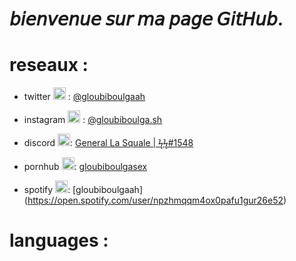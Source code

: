 # 𝘣𝘪𝘦𝘯𝘷𝘦𝘯𝘶𝘦 𝘴𝘶𝘳 𝘮𝘢 𝘱𝘢𝘨𝘦 𝘎𝘪𝘵𝘏𝘶𝘣.


# reseaux : 


- twitter <img src="https://upload.wikimedia.org/wikipedia/fr/thumb/c/c8/Twitter_Bird.svg/1259px-Twitter_Bird.svg.png" width="20" > : [@gloubiboulgaah](https://twitter.com/gloubiboulgaah)

- instagram <img src="https://upload.wikimedia.org/wikipedia/commons/thumb/e/e7/Instagram_logo_2016.svg/1200px-Instagram_logo_2016.svg.png" width="20" > : [@gloubiboulga.sh](https://www.instagram.com/gloubiboulga.sh)

- discord <img src="https://www.freepnglogos.com/uploads/discord-logo-png/discord-logo-logodownload-download-logotipos-1.png" width="20" >:  [General La Squale | ϟϟ#1548](https://discord.gg/XNHYenX)

- pornhub <img src="https://upload.wikimedia.org/wikipedia/commons/thumb/f/f1/Pornhub-logo.svg/1280px-Pornhub-logo.svg.png" width="20" >: [gloubiboulgasex](https://pornhub.com/users/gloubiboulgasex)

- spotify <img src="https://www.freepnglogos.com/uploads/spotify-logo-png/spotify-download-logo-30.png" width="20">: [gloubiboulgaah] (https://open.spotify.com/user/npzhmqqm4ox0pafu1gur26e52)


# languages : 
